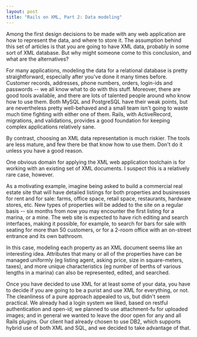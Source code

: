 ```yaml
---
layout: post
title: "Rails on XML, Part 2: Data modeling"
---
```

Among the first design decisions to be made with any web application are how to represent the data, and where to store it. The assumption behind this set of articles is that you are going to have XML data, probably in some sort of XML database. But why might someone come to this conclusion, and what are the alternatives?

For many applications, modeling the data for a relational database is pretty straightforward, especially after you've done it many times before. Customer records, addresses, phone numbers, orders, login-ids and passwords -- we all know what to do with this stuff. Moreover, there are good tools available, and there are lots of talented people around who know how to use them. Both MySQL and PostgreSQL have their weak points, but are nevertheless pretty well-behaved and a small team isn't going to waste much time fighting with either one of them. Rails, with ActiveRecord, migrations, and validations, provides a good foundation for keeping complex applications relatively sane.

By contrast, choosing an XML data representation is much riskier. The tools are less mature, and few there be that know how to use them. Don't do it unless you have a good reason.

One obvious domain for applying the XML web application toolchain is for working with an existing set of XML documents. I suspect this is a relatively rare case, however.

As a motivating example, imagine being asked to build a commercial real estate site that will have detailed listings for both properties and businesses for rent and for sale: farms, office space, retail space, restaurants, hardware stores, etc. New types of properties will be added to the site on a regular basis -- six months from now you may encounter the first listing for a marina, or a mine. The web site is expected to have rich editing and search interfaces, making it possible, for example, to search for bars for sale with seating for more than 50 customers, or for a 2-room office with an on-street entrance and its own bathroom.

In this case, modeling each property as an XML document seems like an interesting idea. Attributes that many or all of the properties have can be managed uniformly (eg listing agent, asking price, size in square-meters, taxes), and more unique characteristics (eg number of berths of various lengths in a marina) can also be represented, edited, and searched.

Once you have decided to use XML for at least some of your data, you have to decide if you are going to be a purist and use XML for everything, or not. The cleanliness of a pure approach appealed to us, but didn't seem practical. We already had a login system we liked, based on restful authentication and open-id; we planned to use attachment-fu for uploaded images; and in general we wanted to leave the door open for any and all Rails plugins. Our client had already chosen to use DB2, which supports hybrid use of both XML and SQL, and we decided to take advantage of that.
